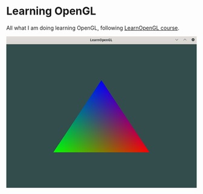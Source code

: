 # Learning OpenGL

All what I am doing learning OpenGL, following [LearnOpenGL course](https://learnopengl.com/).


![Image](./src/Shaders/image.png)
